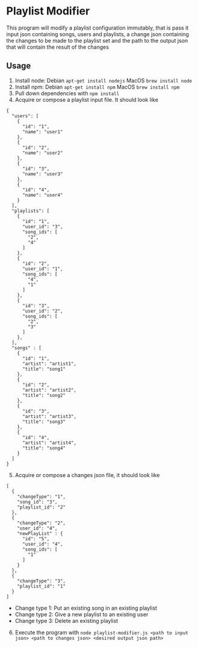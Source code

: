 # Playlist Modifier

This program will modify a playlist configuration immutably, that is pass it input json
containing songs, users and playlists, a change json containing the changes to be made
to the playlist set and the path to the output json that will contain the result of
the changes

## Usage

1) Install node: Debian ```apt-get install nodejs``` MacOS ```brew install node```
2) Install npm: Debian ```apt-get install npm``` MacOS ```brew install npm```
3) Pull down dependencies with ```npm install```
4) Acquire or compose a playlist input file. It should look like
```
{
  "users": [
    {
      "id": "1",
      "name": "user1"
    },
    {
      "id": "2",
      "name": "user2"
    },
    {
      "id": "3",
      "name": "user3"
    },
    {
      "id": "4",
      "name": "user4"
    }
  ],
  "playlists": [
    {
      "id": "1",
      "user_id": "3",
      "song_ids": [
        "2",
        "4"
      ]
    },
    {
      "id": "2",
      "user_id": "1",
      "song_ids": [
        "4",
        "1"
      ]
    },
    {
      "id": "3",
      "user_id": "2",
      "song_ids": [
        "2",
        "3"
      ]
    },
  ],
  "songs" : [
    {
      "id": "1",
      "artist": "artist1",
      "title": "song1"
    },
    {
      "id": "2",
      "artist": "artist2",
      "title": "song2"
    },
    {
      "id": "3",
      "artist": "artist3",
      "title": "song3"
    },
    {
      "id": "4",
      "artist": "artist4",
      "title": "song4"
    }
  ]
}
```
5) Acquire or compose a changes json file, it should look like
```
[
  {
    "changeType": "1",
    "song_id": "3",
    "playlist_id": "2"
  },
  {
    "changeType": "2",
    "user_id": "4",
    "newPlayList" : {
      "id": "5",
      "user_id": "4",
      "song_ids": [
        "1"
      ]
    }
  },
  {
    "changeType": "3",
    "playlist_id": "1"
  }
]
```
- Change type 1: Put an existing song in an existing playlist
- Change type 2: Give a new playlist to an existing user
- Change type 3: Delete an existing playlist

6) Execute the program with ```node playlist-modifier.js <path to input json> <path to changes json> <desired output json path>```

